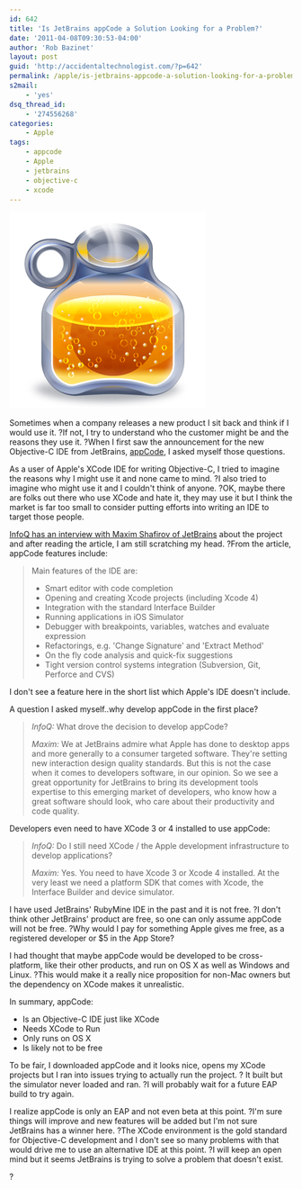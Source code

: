 ```yaml
---
id: 642
title: 'Is JetBrains appCode a Solution Looking for a Problem?'
date: '2011-04-08T09:30:53-04:00'
author: 'Rob Bazinet'
layout: post
guid: 'http://accidentaltechnologist.com/?p=642'
permalink: /apple/is-jetbrains-appcode-a-solution-looking-for-a-problem/
s2mail:
    - 'yes'
dsq_thread_id:
    - '274556268'
categories:
    - Apple
tags:
    - appcode
    - Apple
    - jetbrains
    - objective-c
    - xcode
---
```


![Bottle](/assets/img/2011/04/bottle.png "bottle.png")

Sometimes when a company releases a new product I sit back and think if I would use it. ?If not, I try to understand who the customer might be and the reasons they use it. ?When I first saw the announcement for the new Objective-C IDE from JetBrains, [appCode](http://confluence.jetbrains.net/display/OBJC/appCode+EAP), I asked myself those questions.

As a user of Apple's XCode IDE for writing Objective-C, I tried to imagine the reasons why I might use it and none came to mind. ?I also tried to imagine who might use it and I couldn't think of anyone. ?OK, maybe there are folks out there who use XCode and hate it, they may use it but I think the market is far too small to consider putting efforts into writing an IDE to target those people.

[InfoQ has an interview with Maxim Shafirov of JetBrains](http://www.infoq.com/news/2011/04/jetbrains-appCode) about the project and after reading the article, I am still scratching my head. ?From the article, appCode features include:

> Main features of the IDE are:
> 
> - Smart editor with code completion
> - Opening and creating Xcode projects (including Xcode 4)
> - Integration with the standard Interface Builder
> - Running applications in iOS Simulator
> - Debugger with breakpoints, variables, watches and evaluate expression
> - Refactorings, e.g. 'Change Signature' and 'Extract Method'
> - On the fly code analysis and quick-fix suggestions
> - Tight version control systems integration (Subversion, Git, Perforce and CVS)

I don't see a feature here in the short list which Apple's IDE doesn't include.

A question I asked myself..why develop appCode in the first place?

> *InfoQ:* What drove the decision to develop appCode?
> 
> *Maxim:* We at JetBrains admire what Apple has done to desktop apps and more generally to a consumer targeted software. They're setting new interaction design quality standards. But this is not the case when it comes to developers software, in our opinion. So we see a great opportunity for JetBrains to bring its development tools expertise to this emerging market of developers, who know how a great software should look, who care about their productivity and code quality.

Developers even need to have XCode 3 or 4 installed to use appCode:

> *InfoQ:* Do I still need XCode / the Apple development infrastructure to develop applications?
> 
> *Maxim:* Yes. You need to have Xcode 3 or Xcode 4 installed. At the very least we need a platform SDK that comes with Xcode, the Interface Builder and device simulator.

I have used JetBrains' RubyMine IDE in the past and it is not free. ?I don't think other JetBrains' product are free, so one can only assume appCode will not be free. ?Why would I pay for something Apple gives me free, as a registered developer or $5 in the App Store?

I had thought that maybe appCode would be developed to be cross-platform, like their other products, and run on OS X as well as Windows and Linux. ?This would make it a really nice proposition for non-Mac owners but the dependency on XCode makes it unrealistic.

In summary, appCode:

- Is an Objective-C IDE just like XCode
- Needs XCode to Run
- Only runs on OS X
- Is likely not to be free

To be fair, I downloaded appCode and it looks nice, opens my XCode projects but I ran into issues trying to actually run the project. ? It built but the simulator never loaded and ran. ?I will probably wait for a future EAP build to try again.

I realize appCode is only an EAP and not even beta at this point. ?I'm sure things will improve and new features will be added but I'm not sure JetBrains has a winner here. ?The XCode environment is the gold standard for Objective-C development and I don't see so many problems with that would drive me to use an alternative IDE at this point. ?I will keep an open mind but it seems JetBrains is trying to solve a problem that doesn't exist.

?